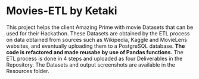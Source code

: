 # Movies-ETL by Ketaki
This project helps the client Amazing Prime with movie Datasets that can be used for their Hackathon. These Datasets are obtained by the ETL process on data obtained from sources such as Wikipedia, Kaggle and MovieLens websites, and eventually uploading them to a PostgreSQL database. **The code is refactored and made reusabe by use of Pandas functions.**
The ETL process is done in 4 steps and uploaded as four Deliverables in the Repository. The Datasets and output screenshots are available in the Resources folder.
